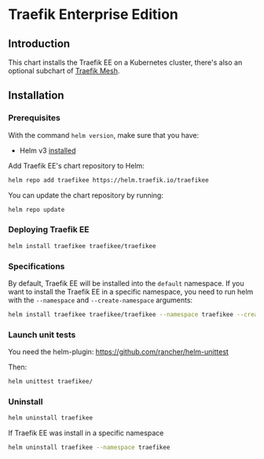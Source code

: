 # Traefik Enterprise Edition

## Introduction

This chart installs the Traefik EE on a Kubernetes cluster, there's also an optional subchart of [Traefik Mesh](https://github.com/traefik/mesh-helm-chart).

## Installation

### Prerequisites

With the command `helm version`, make sure that you have:
- Helm v3 [installed](https://helm.sh/docs/using_helm/#installing-helm)

Add Traefik EE's chart repository to Helm:

```bash
helm repo add traefikee https://helm.traefik.io/traefikee
```

You can update the chart repository by running:

```bash
helm repo update
```

### Deploying Traefik EE

```bash
helm install traefikee traefikee/traefikee
```

### Specifications 

By default, Traefik EE will be installed into the `default` namespace. If you want to install the Traefik EE in a specific namespace, you need to run helm with the `--namespace` and `--create-namespace` arguments:
```bash
helm install traefikee traefikee/traefikee --namespace traefikee --create-namespace
```

### Launch unit tests

You need the helm-plugin: https://github.com/rancher/helm-unittest

Then:

```bash
helm unittest traefikee/
```

### Uninstall

```bash
helm uninstall traefikee
```
If Traefik EE was install in a specific namespace

```bash
helm uninstall traefikee --namespace traefikee
```
